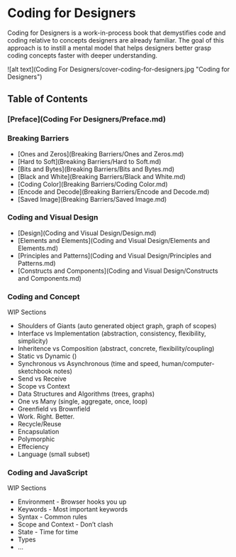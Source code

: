 # Coding for Designers

Coding for Designers is a work-in-process book that demystifies code and coding relative to concepts designers are already familiar. The goal of this approach is to instill a mental model that helps designers better grasp coding concepts faster with deeper understanding.

![alt text](Coding For Designers/cover-coding-for-designers.jpg "Coding for Designers")

## Table of Contents

### [Preface](Coding For Designers/Preface.md)

### Breaking Barriers
- [Ones and Zeros](Breaking Barriers/Ones and Zeros.md)
- [Hard to Soft](Breaking Barriers/Hard to Soft.md)
- [Bits and Bytes](Breaking Barriers/Bits and Bytes.md)
- [Black and White](Breaking Barriers/Black and White.md)
- [Coding Color](Breaking Barriers/Coding Color.md)
- [Encode and Decode](Breaking Barriers/Encode and Decode.md)
- [Saved Image](Breaking Barriers/Saved Image.md)

### Coding and Visual Design
- [Design](Coding and Visual Design/Design.md)
- [Elements and Elements](Coding and Visual Design/Elements and Elements.md)
- [Principles and Patterns](Coding and Visual Design/Principles and Patterns.md)
- [Constructs and Components](Coding and Visual Design/Constructs and Components.md)

### Coding and Concept
WIP Sections
- Shoulders of Giants (auto generated object graph, graph of scopes)
- Interface vs Implementation (abstraction, consistency, flexibility, simplicity)
- Inheritence vs Composition (abstract, concrete, flexibility/coupling)
- Static vs Dynamic ()
- Synchronous vs Asynchronous (time and speed, human/computer-sketchbook notes)
- Send vs Receive
- Scope vs Context
- Data Structures and Algorithms (trees, graphs)
- One vs Many (single, aggregate, once, loop)
- Greenfield vs Brownfield
- Work. Right. Better.
- Recycle/Reuse
- Encapsulation
- Polymorphic
- Effeciency
- Language (small subset)

### Coding and JavaScript
WIP Sections
- Environment - Browser hooks you up
- Keywords - Most important keywords
- Syntax - Common rules
- Scope and Context - Don’t clash
- State - Time for time
- Types
- ...
